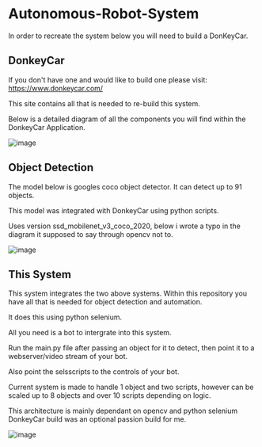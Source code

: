 # Autonomous-Robot-System

In order to recreate the system below you will need to build a DonKeyCar. 

DonkeyCar
---------
If you don't have one and would like to build one please visit: https://www.donkeycar.com/

This site contains all that is needed to re-build this system.

Below is a detailed diagram of all the components you will find within the DonkeyCar Application.

![image](https://user-images.githubusercontent.com/78712154/166343124-e58a7262-2364-4f95-889b-4d6475268db6.png)



Object Detection
----------------
The model below is googles coco object detector. It can detect up to 91 objects.

This model was integrated with DonkeyCar using python scripts.

Uses version ssd_mobilenet_v3_coco_2020, below i wrote a typo in the diagram it supposed to say through opencv not to.

![image](https://user-images.githubusercontent.com/78712154/166343112-4c0e437c-1813-440b-b385-46d4d3bcb3c4.png)



This System
-----------

This system integrates the two above systems. Within this repository you have all that is needed for object detection and automation.

It does this using python selenium.

All you need is a bot to intergrate into this system.

Run the main.py file after passing an object for it to  detect, then point it to a webserver/video stream of your bot.

Also point the selsscripts to the controls of your bot.

Current system is made to handle 1 object and two scripts, however can be scaled up to 8 objects and over 10 scripts depending on logic.

This architecture is mainly dependant on opencv and python selenium DonkeyCar build was an optional passion build for me.

![image](https://user-images.githubusercontent.com/78712154/166343070-e389e24b-729b-4a3f-aa74-6e0719ad4a8d.png)



